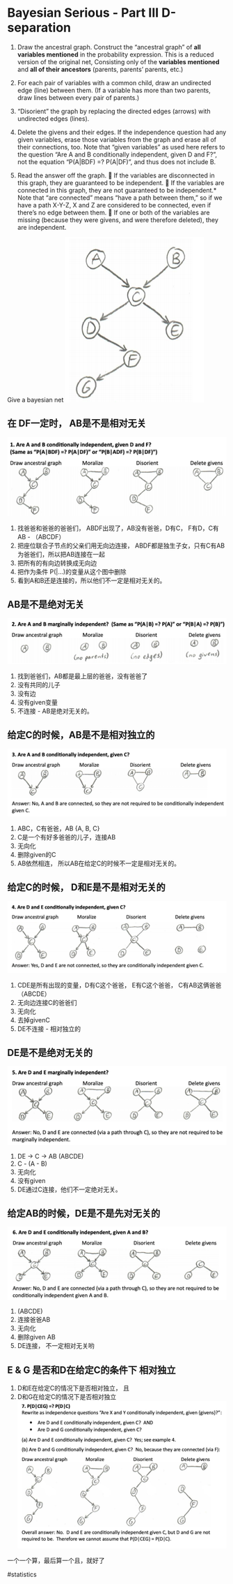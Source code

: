 # Bayesian Serious - Part III D-separation

1. Draw the ancestral graph. Construct the “ancestral graph” of **all variables mentioned** in the probability expression. 
This is a reduced version of the original net, 
Consisting only of the **variables mentioned** and **all of their ancestors** (parents, parents’ parents, etc.)

2. For each pair of variables with a common child, draw an undirected edge (line) between them. 
(If a variable has more than two parents, draw lines between every pair of parents.)

3. “Disorient” the graph by replacing the directed edges (arrows) with undirected edges (lines).

4. Delete the givens and their edges. 
If the independence question had any given variables, erase those variables from the graph and erase all of their connections, too. Note that “given variables” as used here refers to the question “Are A and B conditionally independent, given D and F?”, not the equation “P(A|BDF) =? P(A|DF)”, and thus does not include B. 

5. Read the answer off the graph.
 If the variables are disconnected in this graph, they are guaranteed to be independent. 
 If the variables are connected in this graph, they are not guaranteed to be independent.* Note that “are connected” means “have a path between them,” so if we have a path X-Y-Z, X and Z are considered to be connected, even if there’s no edge between them. 
 If one or both of the variables are missing (because they were givens, and were therefore deleted), they are independent.



Give a bayesian net
![](Bayesian%20Serious%20-%20Part%20III%20D-separation/75322622-308F-4B64-A459-2CDC43B12C20.png)


## 在 DF一定时， AB是不是相对无关
![](Bayesian%20Serious%20-%20Part%20III%20D-separation/598FD22D-9E0B-423F-9DDF-D136935D3A9C.png)

1. 找爸爸和爸爸的爸爸们， ABDF出现了，AB没有爸爸，D有C， F有D，C有AB - （ABCDF）
2. 把座位联合子节点的父亲们用无向边连接， ABDF都是独生子女，只有C有AB为爸爸们，所以把AB连接在一起
3. 把所有的有向边转换成无向边
4. 把作为条件 P(|…)的变量从这个图中删除
5. 看到A和B还是连接的，所以他们不一定是相对无关的。


## AB是不是绝对无关
![](Bayesian%20Serious%20-%20Part%20III%20D-separation/38586B2E-7C89-4801-88B5-65C63C9DBD06.png)

1. 找到爸爸们，AB都是最上层的爸爸，没有爸爸了
2. 没有共同的儿子
3. 没有边
4. 没有given变量
5. 不连接 - AB是绝对无关的。


## 给定C的时候，AB是不是相对独立的

![](Bayesian%20Serious%20-%20Part%20III%20D-separation/56826057-2AB1-4E3A-B12F-73EB1B0AFCE5.png)

1. ABC，C有爸爸，AB {A, B, C}
2. C是一个有好多爸爸的儿子，连接AB
3. 无向化
4. 删除given的C
5. AB依然相连， 所以AB在给定C的时候不一定是相对无关的。



## 给定C的时候， D和E是不是相对无关的
![](Bayesian%20Serious%20-%20Part%20III%20D-separation/1B8E4617-118C-4DEA-98EC-5CBF3EC57A2B.png)
1. CDE是所有出现的变量，D有C这个爸爸， E有C这个爸爸， C有AB这俩爸爸 （ABCDE）
2. 无向边连接C的爸爸们
3. 无向化
4. 去掉givenC
5. DE不连接 - 相对独立的


## DE是不是绝对无关的
![](Bayesian%20Serious%20-%20Part%20III%20D-separation/555ED7E0-1469-4C02-883A-FDB5E9ACB6BA.png)
1. DE -> C -> AB (ABCDE)
2. C - (A - B)
3. 无向化
4. 没有given
5. DE通过C连接，他们不一定绝对无关。



## 给定AB的时候，DE是不是先对无关的
![](Bayesian%20Serious%20-%20Part%20III%20D-separation/D9D27599-7658-4490-8C20-81408ABF7F83.png)
1. (ABCDE)
2. 连接爸爸AB
3. 无向化
4. 删除given AB
5. DE连接， 不一定相对无关哟

## E & G 是否和D在给定C的条件下 相对独立
1. D和E在给定C的情况下是否相对独立， 且
2. D和G在给定C的情况下是否相对独立
![](Bayesian%20Serious%20-%20Part%20III%20D-separation/F9319F98-D85B-4603-880D-F2B4B29DF309.png)


一个一个算，最后算一个且，就好了





#statistics